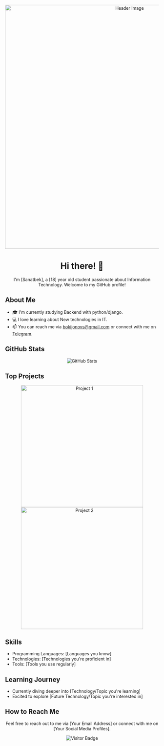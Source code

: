 <!-- Your Header -->
<p align="center">
  <img src="https://prnt.sc/D4xxR2hQxNtB" width="800" alt="Header Image">
</p>

<!-- Your Introduction -->
<h1 align="center">Hi there! 👋</h1>

<p align="center">
  I'm [Sanatbek], a [18] year old student passionate about Information Technology. Welcome to my GitHub profile!
</p>

<!-- Your About Me Section -->
## About Me

- 🎓 I'm currently studying Backend with python/django.
- 💻 I love learning about New technologies in IT.
- 📫 You can reach me via bokijonovs@gmail.com or connect with me on <a href="https://t.me/bokijonov_s">Telegram</a>.

<!-- Your GitHub Stats -->
## GitHub Stats

<p align="center">
  <img src="https://github-readme-stats.vercel.app/api?username=BokijonovS&show_icons=true&theme=radical" alt="GitHub Stats">
</p>

<!-- Your Top Projects -->
## Top Projects

<p align="center">
  <a href="https://github.com/BokijonovS/fruitables">
    <img src="https://prnt.sc/PjeDFR2CZXjo" width="400" alt="Project 1">
  </a>
  <a href="https://github.com/BokijonovS/aristocats">
    <img src="https://prnt.sc/0tDuV0Rb5vJ7" width="400" alt="Project 2">
  </a>
</p>

<!-- Your Skills Section -->
## Skills

- Programming Languages: [Languages you know]
- Technologies: [Technologies you're proficient in]
- Tools: [Tools you use regularly]

<!-- Your Learning Journey Section -->
## Learning Journey

- Currently diving deeper into [Technology/Topic you're learning]
- Excited to explore [Future Technology/Topic you're interested in]

<!-- Your How to Reach Me Section -->
## How to Reach Me

<p align="center">
  Feel free to reach out to me via [Your Email Address] or connect with me on [Your Social Media Profiles].
</p>

<!-- Footer -->
<p align="center">
  <img src="https://visitor-badge.laobi.icu/badge?page_id=yourusername.yourusername" alt="Visitor Badge">
</p>
